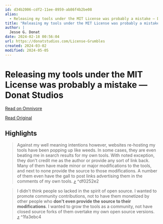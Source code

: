 ```yaml
---
id: d34b2006-cdf2-11ee-8959-ab86f4b2be08
alias:
  - Releasing my tools under the MIT License was probably a mistake — Donat Studios
title: "Releasing my tools under the MIT License was probably a mistake — Donat Studios"
author: |
  Jesse G. Donat
date: 2024-02-18 00:56:04
url: https://donatstudios.com/License-Grumbles
created: 2024-03-02
modified: 2024-05-05
---
```


# Releasing my tools under the MIT License was probably a mistake — Donat Studios

[Read on Omnivore](https://omnivore.app/me/releasing-my-tools-under-the-mit-license-was-probably-a-mistake--18db99166f9)

[Read Original](https://donatstudios.com/License-Grumbles)

## Highlights

> Against my well meaning intentions however, websites re-hosting my tools have been popping up like weeds. In some cases, they are even beating me in search results for my own tools. With noted exception, they don't credit me as the author or provide any sort of link back. Many of them have made minor or major modifications to the tools, and next to none provide the source to those modifications. A number of them even have the gall to post links advertising them in the comments of my own tools. [⤴️](https://omnivore.app/me/releasing-my-tools-under-the-mit-license-was-probably-a-mistake--18db99166f9#df0252e2-1e78-4a83-89b7-ea174ea5c169)  ^df0252e2

> I didn't think people so lacked in the spirit of open source. I wanted to promote community contributions, not to have them monetized by other people who **don't even provide the source to their modifications**. I wanted to grow the tools as a community, not have closed source forks of them overtake my own open source versions. [⤴️](https://omnivore.app/me/releasing-my-tools-under-the-mit-license-was-probably-a-mistake--18db99166f9#1fa3ebc4-993b-4307-bc41-046be07485cc)  ^1fa3ebc4

